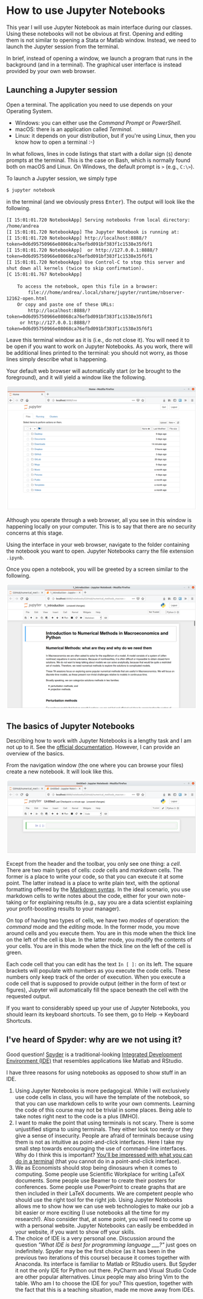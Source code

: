 # How to use Jupyter Notebooks

This year I will use Jupyter Notebook as main interface during our classes.
Using these notebooks will not be obvious at first.
Opening and editing them is not similar to opening a Stata or Matlab window.
Instead, we need to launch the Jupyter session from the terminal.

In brief, instead of opening a window, we launch a program that runs in the background (and in a terminal).
The graphical user interface is instead provided by your own web browser.


## Launching a Jupyter session

Open a terminal.
The application you need to use depends on your Operating System.

- Windows: you can either use the _Command Prompt_ or _PowerShell_.
- macOS: there is an application called _Terminal_.
- Linux: it depends on your distribution, but if you're using Linux, then you know how to open a terminal :-)

In what follows, lines in code listings that start with a dollar sign (`$`) denote prompts at the terminal.
This is the case on Bash, which is normally found both on macOS and Linux.
On Windows, the default prompt is `>` (e.g., `C:\>`).

To launch a Jupyter session, we simply type

```bash
$ jupyter notebook
```

in the terminal (and we obviously press <kbd>Enter</kbd>).
The output will look like the following.

```
[I 15:01:01.720 NotebookApp] Serving notebooks from local directory: /home/andrea
[I 15:01:01.720 NotebookApp] The Jupyter Notebook is running at:
[I 15:01:01.720 NotebookApp] http://localhost:8888/?token=0d6d95750966e08068ca76efbd091bf383f1c1538e35f6f1
[I 15:01:01.720 NotebookApp]  or http://127.0.0.1:8888/?token=0d6d95750966e08068ca76efbd091bf383f1c1538e35f6f1
[I 15:01:01.720 NotebookApp] Use Control-C to stop this server and shut down all kernels (twice to skip confirmation).
[C 15:01:01.767 NotebookApp]

    To access the notebook, open this file in a browser:
        file:///home/andrea/.local/share/jupyter/runtime/nbserver-12162-open.html
    Or copy and paste one of these URLs:
        http://localhost:8888/?token=0d6d95750966e08068ca76efbd091bf383f1c1538e35f6f1
     or http://127.0.0.1:8888/?token=0d6d95750966e08068ca76efbd091bf383f1c1538e35f6f1
```

Leave this terminal window as it is (i.e., do not close it).
You will need it to be open if you want to work on Jupyter Notebooks.
As you work, there will be additional lines printed to the terminal: you should not worry, as those lines simply describe what is happening.

Your default web browser will automatically start (or be brought to the foreground), and it will yield a window like the following.

![Jupyter Home](jupyter_home.png)

Although you operate through a web browser, all you see in this window is happening locally on your computer.
This is to say that there are no security concerns at this stage.

Using the interface in your web browser, navigate to the folder containing the notebook you want to open.
Jupyter Notebooks carry the file extension `.ipynb`.

Once you open a notebook, you will be greeted by a screen similar to the following.

![Jupyter Notebook](jupyter_notebook.png)


## The basics of Jupyter Notebooks

Describing how to work with Jupyter Notebooks is a lengthy task and I am not up to it.
See the [official documentation](https://jupyter-notebook.readthedocs.io/en/stable/index.html).
However, I can provide an overview of the basics.

From the navigation window (the one where you can browse your files) create a new notebook.
It will look like this.

![New Notebook](jupyter_notebook_new.png)

Except from the header and the toolbar, you only see one thing: a _cell_.
There are two main types of cells: _code_ cells and _markdown_ cells.
The former is a place to write your code, so that you can execute it at some point.
The latter instead is a place to write plain text, with the optional formatting offered by the [Markdown syntax](https://daringfireball.net/projects/markdown/basics).
In the ideal scenario, you use markdown cells to write notes about the code, either for your own note-taking or for explaining results (e.g., say you are a data scientist explaining your profit-boosting results to your manager).

On top of having two types of cells, we have two _modes_ of operation: the _command_ mode and the _editing_ mode.
In the former mode, you move around cells and you execute them.
You are in this mode when the thick line on the left of the cell is blue.
In the latter mode, you modify the contents of your cells.
You are in this mode when the thick line on the left of the cell is green.

Each code cell that you can edit has the text `In [ ]:` on its left.
The square brackets will populate with numbers as you execute the code cells.
These numbers only keep track of the order of execution.
When you execute a code cell that is supposed to provide output (either in the form of text or figures), Jupyter will automatically fill the space beneath the cell with the requested output.

If you want to considerably speed up your use of Jupyter Notebooks, you should learn its keyboard shortcuts.
To see them, go to Help -> Keyboard Shortcuts.


## I've heard of Spyder: why are we not using it?

Good question!
[Spyder](https://www.spyder-ide.org/) is a traditional-looking [Integrated Development Environment (IDE)](https://en.wikipedia.org/wiki/Integrated_development_environment) that resembles applications like Matlab and RStudio.

I have three reasons for using notebooks as opposed to show stuff in an IDE.

1. Using Jupyter Notebooks is more pedagogical.
   While I will exclusively use code cells in class, you will have the template of the notebook, so that you can use markdown cells to write your own comments.
   Learning the code of this course may not be trivial in some places.
   Being able to take notes right next to the code is a plus (IMHO).
1. I want to make the point that using terminals is not scary.
   There is some unjustified stigma to using terminals.
   They either look too nerdy or they give a sense of insecurity.
   People are afraid of terminals because using them is not as intuitive as point-and-click interfaces.
   Here I take my small step towards encouraging the use of command-line interfaces.
   Why do I think this is important?
   [You'll be impressed with what you can do in a terminal](https://ux.stackexchange.com/questions/101990) (that you cannot do in a point-and-click interface).
1. We as Economists should stop being dinosaurs when it comes to computing.
   Some people use Scientific Workplace for writing LaTeX documents.
   Some people use Beamer to create their posters for conferences.
   Some people use PowerPoint to create graphs that are then included in their LaTeX documents.
   We are competent people who should use the right tool for the right job.
   Using Jupyter Notebooks allows me to show how we can use web technologies to make our job a bit easier or more exciting (I use notebooks all the time for my research!).
   Also consider that, at some point, you will need to come up with a personal website.
   Jupyter Notebooks can easily be embedded in your website, if you want to show off your skills.
1. The choice of IDE is a very personal one.
   Discussion around the question _"What IDE is best for programming language \_\_\_?"_ just goes on indefinitely.
   Spyder may be the first choice (as it has been in the previous two iterations of this course) because it comes together with Anaconda.
   Its interface is familiar to Matlab or RStudio users.
   But Spyder it not the only IDE for Python out there.
   PyCharm and Visual Studio Code are other popular alternatives.
   Linux people may also bring Vim to the table.
   Who am I to choose the IDE for you?
   This question, together with the fact that this is a teaching situation, made me move away from IDEs.
